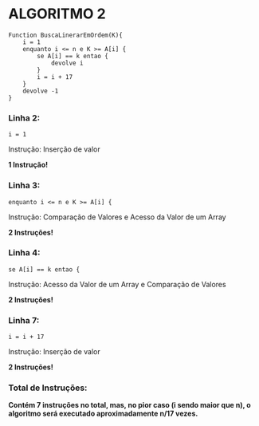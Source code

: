 # ALGORITMO 2

```http
Function BuscaLinerarEmOrdem(K){
    i = 1 
    enquanto i <= n e K >= A[i] {
        se A[i] == k entao {
            devolve i
        }
        i = i + 17 
    }
    devolve -1
}
```

### Linha 2:
```http
i = 1
```
Instrução: Inserção de valor

**1 Instrução!**

### Linha 3:
```http
enquanto i <= n e K >= A[i] {
```
Instrução: Comparação de Valores e Acesso da Valor de um Array

**2 Instruções!**

### Linha 4:
```http
se A[i] == k entao {
```
Instrução: Acesso da Valor de um Array e Comparação de Valores

**2 Instruções!**

### Linha 7: 
```http
i = i + 17
```
Instrução: Inserção de valor

**2 Instruções!**

### Total de Instruções:

**Contém 7 instruções no total, mas, no pior caso (i sendo maior que n), o algoritmo será executado aproximadamente n/17 vezes.**
